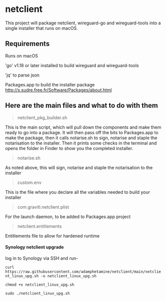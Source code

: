 # netclient

This project will package netclient, wireguard-go and wireguard-tools into a single installer that runs on macOS. 

## Requirements

Runs on macOS

'go' v1.18 or later installed to build wireguard and wireguard-tools

'jq' to parse json

Packages.app to build the installer package http://s.sudre.free.fr/Software/Packages/about.html

## Here are the main files and what to do with them

> netclient_pkg_builder.sh

This is the main script, which will pull down the components and make them ready to go into a package. It will then pass off the bits to Packages.app to make the package, then it calls notarise.sh to sign, notarise and staple the notarisation to the installer. Then it prints some checks in the terminal and opens the folder in Finder to show you the completed installer.

> notarise.sh

As noted above, this will sign, notarise and staple the notarisation to the installer

> custom.env

This is the file where you declare all the variables needed to build your installer

> com.gravitl.netclient.plist

For the launch daemon, to be added to Packages.app project

> netclient.entitlements

Entitlements file to allow for hardened runtime

#### Synology netclient upgrade

log in to Synology via SSH and run-

`curl https://raw.githubusercontent.com/adamphetamine/netclient/main/netclient_linux_upg.sh -o netclient_linux_upg.sh`

`chmod +x netclient_linux_upg.sh`

`sudo ./netclient_linux_upg.sh`

